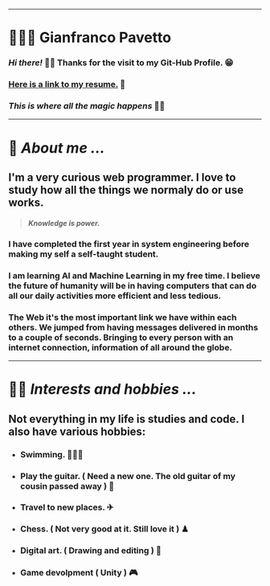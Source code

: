 ***
# 👨🏻‍💻 **Gianfranco Pavetto**


### ***Hi there!*** 👋🏻 Thanks for the visit to my **Git-Hub** Profile. 😁
### [Here is a link to my resume.](https://drive.google.com/file/d/1gBj1bHZ-4RfPhUv8ATaD4lsS48yYdhnw/view?usp=sharing) 📃
### *This is where all the magic happens* 🙌🏻


***
# 💬 *About me ...*


## I'm a very curious web programmer. I love to study how all the things we normaly do or use works.


> ##### *Knowledge is power.*


### I have completed the first year in system engineering before making my self a self-taught student.


### I am learning AI and Machine Learning in my free time. I believe the future of humanity will be in having computers that can do all our daily activities more efficient and less tedious.

### The Web it's the most important link we have within each others. We jumped from having messages delivered in months to a couple of seconds. Bringing to every person with an internet connection, information of all around the globe.


***
# 👦🏻 *Interests and hobbies ...*


## Not everything in my life is studies and code. I also have various hobbies:

- ### Swimming. 🏊🏻‍♂️

- ### Play the guitar. ( Need a new one. The old guitar of my cousin passed away ) 🎸

- ### Travel to new places. ✈

- ### Chess. ( Not very good at it. Still love it ) ♟

- ### Digital art. ( Drawing and editing ) 🎨

- ### Game devolpment ( Unity ) 🎮

<!--
**Yiftleh/Yiftleh** is a ✨ _special_ ✨ repository because its `README.md` (this file) appears on your GitHub profile.

Here are some ideas to get you started:

- 🔭 I’m currently working on ...
- 🌱 I’m currently learning ...
- 👯 I’m looking to collaborate on ...
- 🤔 I’m looking for help with ...
- 💬 Ask me about ...
- 📫 How to reach me: ...
- 😄 Pronouns: ...
- ⚡ Fun fact: ...
-->
